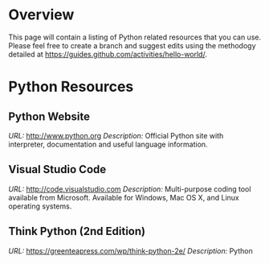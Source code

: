 # Overview 
This page will contain a listing of Python related resources that you can use.  Please feel free to create a branch and suggest edits using the methodogy detailed at <https://guides.github.com/activities/hello-world/>.

# Python Resources

## Python Website
 *URL:*  <http://www.python.org>
 *Description:*  Official Python site with interpreter, documentation and useful language information.
 
## Visual Studio Code
 
*URL:*  <http://code.visualstudio.com>
*Description:*  Multi-purpose coding tool available from Microsoft.  Available for Windows, Mac OS X, and Linux operating systems.
 
 ## Think Python (2nd Edition)
 *URL:* <https://greenteapress.com/wp/think-python-2e/>
 *Description:*  Python 
